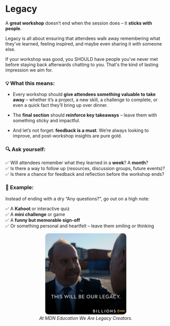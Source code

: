 # Legacy

A **great workshop** doesn’t end when the session does – it **sticks with people**.

Legacy is all about ensuring that attendees walk away remembering what they’ve learned, feeling inspired, and maybe even sharing it with someone else.

If your workshop was good, you SHOULD have people you've never met before staying back afterwards chatting to you. That's the kind of lasting impression we aim for.

### 💡 What this means:

- Every workshop should **give attendees something valuable to take away** – whether it’s a project, a new skill, a challenge to complete, or even a quick fact they’ll bring up over dinner.

- The **final section** should **reinforce key takeaways** – leave them with something sticky and impactful.

- And let’s not forget: **feedback is a must**. We’re always looking to improve, and post-workshop insights are pure gold.

### 🔍 Ask yourself:

✅ Will attendees remember what they learned in a **week**? A **month**?  
✅ Is there a way to follow up (resources, discussion groups, future events)?  
✅ Is there a chance for feedback and reflection before the workshop ends?

### 🎯 Example:

Instead of ending with a dry “Any questions?”, go out on a high note:

✅ A **Kahoot** or interactive quiz  
✅ A **mini challenge** or game  
✅ A **funny but memorable sign-off**  
✅ Or something personal and heartfelt – leave them smiling or thinking

<figure style="text-align: center;">
  <img src="./images/legacy1.gif" alt="Legacy meme" style="width:60%; border-radius: 10px;">
  <figcaption><em>At MDN Education We Are Legacy Creators.</em></figcaption>
</figure>
